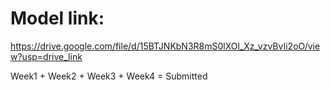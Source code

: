 # Model link:
https://drive.google.com/file/d/15BTJNKbN3R8mS0lXOl_Xz_vzvBvIi2oO/view?usp=drive_link


Week1 + Week2 + Week3 + Week4 = Submitted

